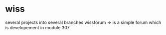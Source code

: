 # wiss
several projects into several branches wissforum => is a simple forum which is developement in module 307


